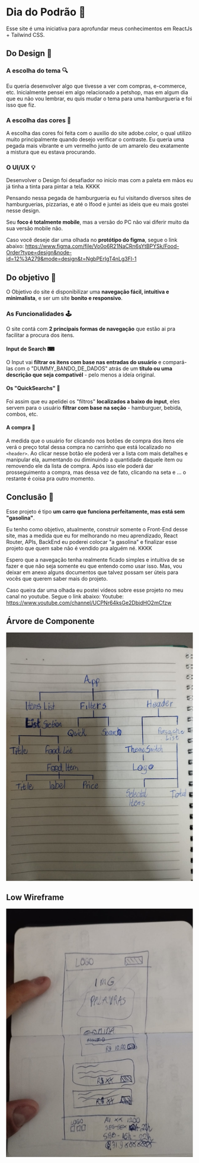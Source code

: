 # Dia do Podrão 🤤

Esse site é uma iniciativa para aprofundar meus conhecimentos em ReactJs + Tailwind CSS.

## Do Design 💭

### A escolha do tema 🔍

Eu queria desenvolver algo que tivesse a ver com compras, e-commerce, etc.
Inicialmente pensei em algo relacionado a petshop, mas em algum dia que eu não vou lembrar, eu quis mudar o tema para uma hamburgueria e foi isso que fiz.

### A escolha das cores 🎨

A escolha das cores foi feita com o auxilio do site adobe.color, o qual utilizo muito principalmente quando desejo verificar o contraste.
Eu queria uma pegada mais vibrante e um vermelho junto de um amarelo deu exatamente a mistura que eu estava procurando.

### O UI/UX 💡

Desenvolver o Design foi desafiador no inicío mas com a paleta em mãos eu já tinha a tinta para pintar a tela. KKKK

Pensando nessa pegada de hamburgueria eu fui visitando diversos sites de hamburguerias, pizzarias, e até o Ifood e juntei as ideis que eu mais gostei nesse design.

Seu **foco é totalmente mobile**, mas a versão do PC não vai diferir muito da sua versão mobile não.

Caso você deseje dar uma olhada no **protótipo do figma**, segue o link abaixo:
https://www.figma.com/file/Vo0o6R21NaCRn6sYtBPYSk/Food-Order?type=design&node-id=12%3A279&mode=design&t=NgbPErIgT4nLg3Fl-1

## Do objetivo 🎯

O Objetivo do site é disponibilizar uma **navegação fácil, intuitiva e minimalista**, e ser um site **bonito e responsivo**.

### As Funcionalidades 🕹

O site contá com **2 principais formas de navegação** que estão ai pra facilitar a procura dos itens.

#### Input de Search ⌨

O Input vai **filtrar os itens com base nas entradas do usuário** e compará-las com o "DUMMY_BANDO_DE_DADOS" atrás de um **título ou uma descrição que seja compativél** - pelo menos a ideía original.

#### Os "QuickSearchs" 🌟

Foi assim que eu apelidei os "filtros" **localizados a baixo do input**, eles servem para o usuário **filtrar com base na seção** - hamburguer, bebida, combos, etc.

#### A compra 🛒

A medida que o usuário for clicando nos botões de compra dos itens ele verá o preço total dessa compra no carrinho que está localizado no `<header>`.
Ao clicar nesse botão ele poderá ver a lista com mais detalhes e manipular ela, aumentando ou diminuindo a quantidade daquele item ou removendo ele da lista de compra.
Após isso ele poderá dar prosseguimento a compra, mas dessa vez de fato, clicando na seta e ... o restante é coisa pra outro momento.

## Conclusão 🚀

Esse projeto é tipo **um carro que funciona perfeitamente, mas está sem "gasolina"**.

Eu tenho como objetivo, atualmente, construir somente o Front-End desse site, mas a medida que eu for melhorando no meu aprendizado, React Router, APIs, BackEnd eu poderei colocar "a gasolina" e finalizar esse projeto que quem sabe não é vendido pra alguém né. KKKK

Espero que a navegação tenha realmente ficado simples e intuitiva de se fazer e que não seja somente eu que entendo como usar isso. Mas, vou deixar em anexo alguns documentos que talvez possam ser úteis para vocês que querem saber mais do projeto.

Caso queira dar uma olhada eu postei vídeos sobre esse projeto no meu canal no youtube. Segue o link abaixo:
Youtube: https://www.youtube.com/channel/UCPNr64ksGe2DbjdHO2mCfzw

## Árvore de Componente

![Árvore de Componentes](./Low%20Component%20Tree.jpeg)

## Low Wireframe

![Temas.txt](./Low%20Wireframe.jpeg)
